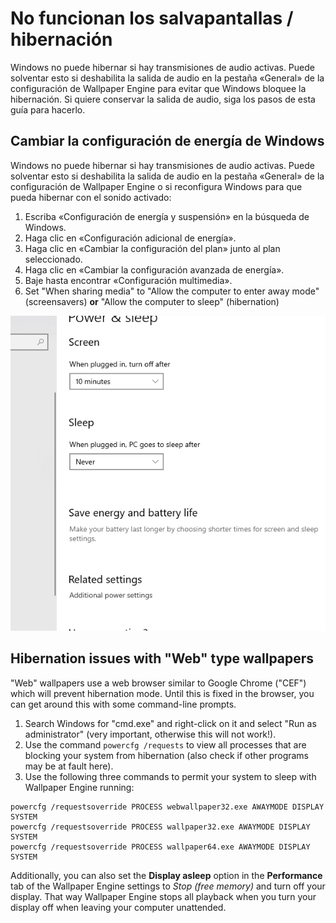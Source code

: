 # No funcionan los salvapantallas / hibernación

Windows no puede hibernar si hay transmisiones de audio activas. Puede solventar esto si deshabilita la salida de audio en la pestaña «General» de la configuración de Wallpaper Engine para evitar que Windows bloquee la hibernación. Si quiere conservar la salida de audio, siga los pasos de esta guía para hacerlo.

## Cambiar la configuración de energía de Windows

Windows no puede hibernar si hay transmisiones de audio activas. Puede solventar esto si deshabilita la salida de audio en la pestaña «General» de la configuración de Wallpaper Engine o si reconfigura Windows para que pueda hibernar con el sonido activado:

1. Escriba «Configuración de energía y suspensión» en la búsqueda de Windows.
2. Haga clic en «Configuración adicional de energía».
3. Haga clic en «Cambiar la configuración del plan» junto al plan seleccionado.
4. Haga clic en «Cambiar la configuración avanzada de energía».
5. Baje hasta encontrar «Configuración multimedia».
6. Set "When sharing media" to "Allow the computer to enter away mode" (screensavers) **or** "Allow the computer to sleep" (hibernation)

![Enable "Allow the computer to sleep"](./power.gif)

## Hibernation issues with "Web" type wallpapers

"Web" wallpapers use a web browser similar to Google Chrome ("CEF") which will prevent hibernation mode. Until this is fixed in the browser, you can get around this with some command-line prompts.

1. Search Windows for "cmd.exe" and right-click on it and select "Run as administrator" (very important, otherwise this will not work!).
2. Use the command `powercfg /requests` to view all processes that are blocking your system from hibernation (also check if other programs may be at fault here).
3. Use the following three commands to permit your system to sleep with Wallpaper Engine running:

```
powercfg /requestsoverride PROCESS webwallpaper32.exe AWAYMODE DISPLAY SYSTEM
powercfg /requestsoverride PROCESS wallpaper32.exe AWAYMODE DISPLAY SYSTEM
powercfg /requestsoverride PROCESS wallpaper64.exe AWAYMODE DISPLAY SYSTEM
```

Additionally, you can also set the **Display asleep** option in the **Performance** tab of the Wallpaper Engine settings to *Stop (free memory)* and turn off your display. That way Wallpaper Engine stops all playback when you turn your display off when leaving your computer unattended.